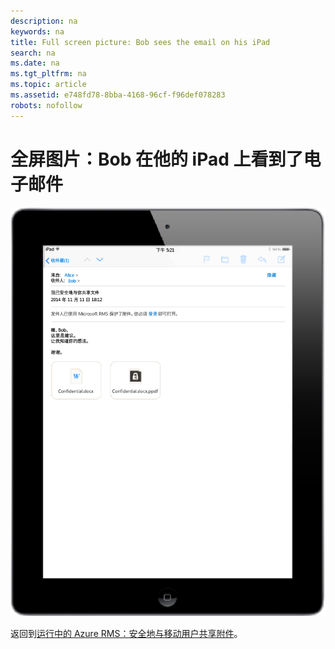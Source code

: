 ```yaml
---
description: na
keywords: na
title: Full screen picture: Bob sees the email on his iPad
search: na
ms.date: na
ms.tgt_pltfrm: na
ms.topic: article
ms.assetid: e748fd78-8bba-4168-96cf-f96def078283
robots: nofollow
---
```

# 全屏图片：Bob 在他的 iPad 上看到了电子邮件
![](../Image/AzRMS_StoryboardEmaill2.PNG)

返回到[运行中的 Azure RMS：安全地与移动用户共享附件](http://technet.microsoft.com/library/jj585026.aspx)。

